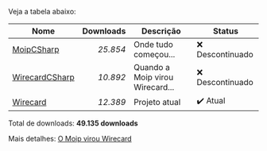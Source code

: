 Veja a tabela abaixo:

| Nome                                                            | Downloads     | Descrição                      | Status            |
| --------------------------------------------------------------- |--------------:| -------------------------------| ----------------- |
| [MoipCSharp](https://www.nuget.org/packages/MoipCSharp/)        | _25.854_      | Onde tudo começou...           | ❌ Descontinuado |
| [WirecardCSharp](https://www.nuget.org/packages/WirecardCSharp/)| _10.892_       | Quando a Moip virou Wirecard...| ❌ Descontinuado |
| [Wirecard](https://www.nuget.org/packages/Wirecard/)            | _12.389_       | Projeto atual                  | ✔️ Atual         |

Total de downloads:  **49.135 downloads**

Mais detalhes: [O Moip virou Wirecard](https://wirecard.com.br/moip-virou-wirecard)
